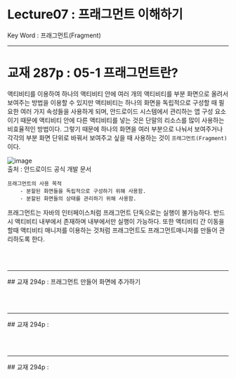 # Lecture07 : 프래그먼트 이해하기
Key Word : 프래그먼트(Fragment)   
   
<hr/>
   
# 교재 287p : 05-1 프래그먼트란?   
   
 액티비티를 이용하여 하나의 액티비티 안에 여러 개의 액티비티를 부분 화면으로 올려서 보여주는 방법을 이용할 수 있지만 액티비티는 하나의 화면을 독립적으로 구성할 때 필요한 여러 가지 속성들을 사용하게 되며, 안드로이드 시스템에서 관리하는 앱 구성 요소이기 때문에 액티비티 안에 다른 액티비티를 넣는 것은 단말의 리소스를 많이 사용하는 비효율적인 방법이다. 그렇기 때문에 하나의 화면을 여러 부분으로 나눠서 보여주거나 각각의 부분 화면 단위로 바꿔서 보여주고 싶을 때 사용하는 것이 `프래그먼트(Fragment)`이다.   
   
![image](https://user-images.githubusercontent.com/84966961/122336968-9ce1c900-cf78-11eb-8a27-7f57b41e5a26.png)    
출처 : 안드로이드 공식 개발 문서
   
```
프래그먼트의 사용 목적
	- 분할된 화면들을 독립적으로 구성하기 위해 사용함.
	- 분할된 화면들의 상태를 관리하기 위해 사용함.
```
   
 프래그먼트는 자바의 인터페이스처럼 프래그먼트 단독으로는 실행이 불가능하다. 반드시 액티비티 내부에서 존재하며 내부에서만 실행이 가능하다. 또한 액티비티 간 이동을 할때 액티비티 매니저를 이용하는 것처럼 프래그먼트도 프래그먼트매니저를 만들어 관리하도록 한다.


<br/><br/>
<hr/>
## 교재 294p : 프래그먼트 만들어 화면에 추가하기   
   









<br/><br/>
<hr/>
## 교재 294p :    
   















<br/><br/>
<hr/>
## 교재 294p :    
   












